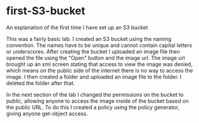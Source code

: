 # first-S3-bucket
An explanation of the first time I have set up an S3 bucket


This was a fairly basic lab. I created an S3 bucket using the naming convention. The names have to be unique and cannot contain capital letters or underscores. After creating the bucket I uploaded an image file then opened the file using the "Open" button and the image url. The image url brought up an xml screen stating that access to view the image was denied, which means on the public side of the internet there is no way to access the image. I then created a folder and uploaded an image file to the folder. I deleted the folder after that. 

In the next section of the lab I changed the permissions on the bucket to public, allowing anyone to access the image inside of the bucket based on the public URL. To do this I created a policy using the policy generator, giving anyone get-object access.
